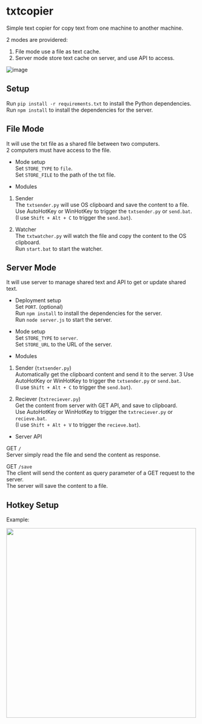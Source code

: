 
txtcopier
=========


Simple text copier for copy text from one machine to another machine.  

2 modes are providered:
1. File mode use a file as text cache.  
2. Server mode store text cache on server, and use API to access.  


![image](https://github.com/user-attachments/assets/fec4f88d-1b45-4ab5-a0c4-ccebc0b77aa3)


Setup  
-----

Run `pip install -r requirements.txt` to install the Python dependencies.  
Run `npm install` to install the dependencies for the server.  


File Mode  
---------

It will use the txt file as a shared file between two computers.  
2 computers must have access to the file.  

* Mode setup  
Set `STORE_TYPE` to `file`.  
Set `STORE_FILE` to the path of the txt file.  

* Modules  

1. Sender  
The `txtsender.py` will use OS clipboard and save the content to a file.  
Use AutoHotKey or WinHotKey to trigger the `txtsender.py` or `send.bat`.  
(I use `Shift + Alt + C` to trigger the `send.bat`).  

2. Watcher  
The `txtwatcher.py` will watch the file and copy the content to the OS clipboard.  
Run `start.bat` to start the watcher.  


Server Mode
-----------

It will use server to manage shared text and API to get or update shared text.  

* Deployment setup  
Set `PORT`. (optional)  
Run `npm install` to install the dependencies for the server.  
Run `node server.js` to start the server.  

* Mode setup  
Set `STORE_TYPE` to `server`.  
Set `STORE_URL` to the URL of the server.  

* Modules  
  
1. Sender (`txtsender.py`)  
Automatically get the clipboard content and send it to the server.  3
Use AutoHotKey or WinHotKey to trigger the `txtsender.py` or `send.bat`.  
(I use `Shift + Alt + C` to trigger the `send.bat`).  

2. Reciever (`txtreciever.py`)  
Get the content from server with GET API, and save to clipboard.  
Use AutoHotKey or WinHotKey to trigger the `txtreciever.py` or `recieve.bat`.  
(I use `Shift + Alt + V` to trigger the `recieve.bat`).  

* Server API  

GET `/`  
Server simply read the file and send the content as response.  

GET `/save`  
The client will send the content as query parameter of a GET request to the server.  
The server will save the content to a file.  


Hotkey Setup
------------

Example:  

<img src="https://github.com/user-attachments/assets/013468fa-7dca-4a9d-bfe5-2d16def43780" width="500">

